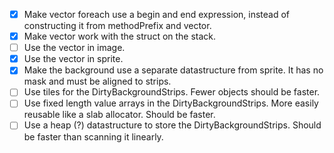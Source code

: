 - [x] Make vector foreach use a begin and end expression, instead of constructing it from methodPrefix and vector.
- [x] Make vector work with the struct on the stack.
- [ ] Use the vector in image.
- [x] Use the vector in sprite.
- [x] Make the background use a separate datastructure from sprite. It has no mask and must be aligned to strips.
- [ ] Use tiles for the DirtyBackgroundStrips. Fewer objects should be faster.
- [ ] Use fixed length value arrays in the DirtyBackgroundStrips. More easily reusable like a slab allocator. Should be faster.
- [ ] Use a heap (?) datastructure to store the DirtyBackgroundStrips. Should be faster than scanning it linearly.
